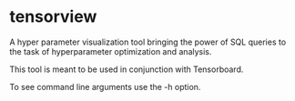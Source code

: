 # tensorview
A hyper parameter visualization tool bringing the power of SQL
queries to the task of hyperparameter optimization and analysis.

This tool is meant to be used in conjunction with Tensorboard.

To see command line arguments use the -h option.

